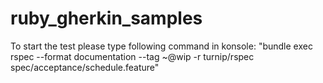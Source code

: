 # ruby_gherkin_samples
To start the test please type following command in konsole: "bundle exec rspec --format documentation --tag ~@wip -r turnip/rspec spec/acceptance/schedule.feature" 
